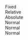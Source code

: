 <!DOCTYPE html>
<html>
<head>
<title>CSS Experiment</title>
<link rel="stylesheet" type="text/css" href="https://arourasan.github.io/style.css">
</head>
<body>

<div class="ep" id="fixed">Fixed</div>
<div class="ep" id="relative">Relative<div class="ep" id="absolute">Absolute</div></div>
<div class="ep">Normal</div>
<div class="ep">Normal</div>
<div class="ep">Normal</div>


</body>
</html>